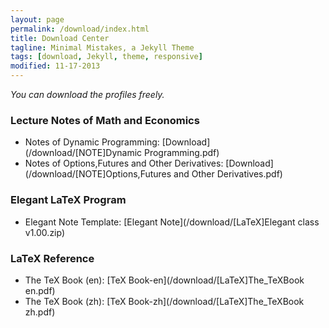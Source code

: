 ```yaml
---
layout: page
permalink: /download/index.html
title: Download Center 
tagline: Minimal Mistakes, a Jekyll Theme
tags: [download, Jekyll, theme, responsive]
modified: 11-17-2013
---
```


*You can download the profiles freely.*

### Lecture Notes of Math and Economics
* Notes of Dynamic Programming: [Download](/download/[NOTE]Dynamic Programming.pdf)
* Notes of Options,Futures and Other Derivatives: [Download](/download/[NOTE]Options,Futures and Other Derivatives.pdf)

### Elegant LaTeX Program
* Elegant Note Template: [Elegant Note](/download/[LaTeX]Elegant class v1.00.zip)

### LaTeX Reference
* The TeX Book (en): [TeX Book-en](/download/[LaTeX]The_TeXBook en.pdf)
* The TeX Book (zh): [TeX Book-zh](/download/[LaTeX]The_TeXBook zh.pdf)






